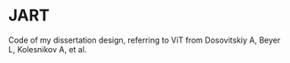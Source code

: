 # JART
Code of my dissertation design, referring to ViT from Dosovitskiy A, Beyer L, Kolesnikov A, et al.
